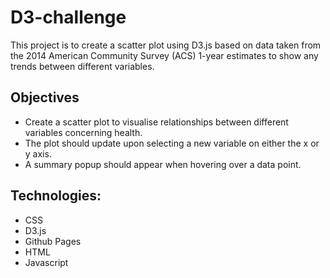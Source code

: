 # D3-challenge
This project is to create a scatter plot using D3.js based on data taken from the 2014 American Community Survey (ACS) 1-year estimates to show any trends between different variables.

## Objectives
- Create a scatter plot to visualise relationships between different variables concerning health.
- The plot should update upon selecting a new variable on either the x or y axis.
- A summary popup should appear when hovering over a data point.

## Technologies:
- CSS
- D3.js
- Github Pages 
- HTML
- Javascript
